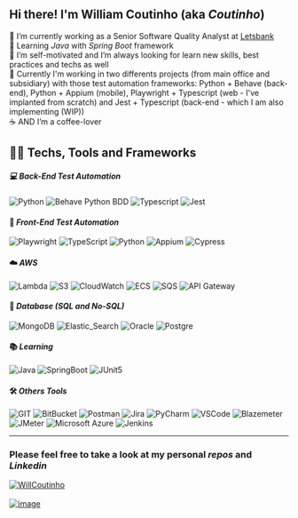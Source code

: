 ## Hi there! I'm William Coutinho (aka _Coutinho_)


💼 I’m currently working as a Senior Software Quality Analyst at [Letsbank](https://www.letsbank.com.br/)  
🌱 Learning *Java* with *Spring Boot* framework  
🔭 I’m self-motivated and I’m always looking for learn new skills, best practices and techs as well  
🏢 Currently I'm working in two differents projects (from main office and subsidiary) with those test automation frameworks: Python + Behave (back-end), Python + Appium (mobile), Playwright + Typescript (web - I've implanted from scratch) and Jest + Typescript (back-end - which I am also implementing (WIP))  
☕️ AND I’m a coffee-lover  

## 👨‍💻 Techs, Tools and Frameworks

##### 💻 *Back-End Test Automation*  
![Python](https://img.shields.io/badge/-Python-3776AB?style=flat-square&logo=Python&logoColor=white)
![Behave Python BDD](https://img.shields.io/badge/-Behave_Python_BDD-%23282C34?style=flat-square&logo=cucumber&logoColor=23D96C)
![Typescript](https://img.shields.io/badge/-TypeScript-007ACC?style=flat-square&logo=typescript&logoColor=white)
![Jest](https://img.shields.io/badge/Jest-C21325?style=flat-square&logo=Jest&logoColor=white)


#### 🎨 *Front-End Test Automation*  
![Playwright](https://img.shields.io/badge/Playwright-2EAD33?style=flat-square&logo=playwright&logoColor=white)
![TypeScript](https://img.shields.io/badge/-TypeScript-007ACC?style=flat-square&logo=typescript&logoColor=white)
![Python](https://img.shields.io/badge/-Python-3776AB?style=flat-square&logo=Python&logoColor=white)
![Appium](https://img.shields.io/badge/-Appium-black?style=flat-square&logo=android&logoColor=3DDC84)
![Cypress](https://img.shields.io/badge/-Cypress-17202C?style=flat-square&logo=cypress&logoColor=3DDC84)


#### ☁️ *AWS*  
![Lambda](https://img.shields.io/badge/Lambda-232F3E?style=flat-square&logo=aws-lambda&logoColor=FF9900)
![S3](https://img.shields.io/badge/S3-232F3E?style=flat-square&logo=amazon-s3&logoColor=569A31)
![CloudWatch](https://img.shields.io/badge/CloudWatch-232F3E?style=flat-square&logo=amazon-cloudwatch&logoColor=FF4F8B)
![ECS](https://img.shields.io/badge/ECS-232F3E?style=flat-square&logo=amazon-ecs&logoColor=FF9900)
![SQS](https://img.shields.io/badge/SQS-232F3E?style=flat-square&logo=amazon-sqs&logoColor=FF9900)
![API Gateway](https://img.shields.io/badge/API_Gateway-232F3E?style=flat-square&logo=amazon-api-gateway&logoColor=FF4F8B)


#### 🎲	*Database (SQL and No-SQL)*  
![MongoDB](https://img.shields.io/badge/MongoDB-4EA94B?style=flat-square&logo=mongodb&logoColor=white)
![Elastic_Search](https://img.shields.io/badge/Elastic_Search-005571?style=flat-square&logo=elasticsearch&logoColor=white)
![Oracle](https://img.shields.io/badge/Oracle-F80000?style=flat-square&logo=Oracle&logoColor=white)
![Postgre](https://img.shields.io/badge/PostgreSQL-316192?style=flat&logo=postgresql&logoColor=white)


#### 📚 *Learning*
![Java](https://img.shields.io/badge/Java-ED8B00?style=flat&logo=openjdk&logoColor=white)
![SpringBoot](https://img.shields.io/badge/SpringBoot-6DB33F?style=flat&logo=springboot&logoColor=white)
![JUnit5](https://img.shields.io/badge/JUnit-25A162?style=flat&logo=junit5&logoColor=white)


#### 🛠️ *Others Tools*
![GIT](https://img.shields.io/badge/GIT-E44C30?style=flat-square&logo=git&logoColor=white)
![BitBucket](https://img.shields.io/badge/Bitbucket-0052CC?style=flat-square&logo=bitbucket&logoColor=white)
![Postman](https://img.shields.io/badge/Postman-FF6C37?style=flat-square&logo=postman&logoColor=white)
![Jira](https://img.shields.io/badge/Jira-0052CC?style=flat-square&logo=jira&logoColor=white)
![PyCharm](https://img.shields.io/badge/PyCharm-000000.svg?&style=flat-square&logo=PyCharm&logoColor=white)
![VSCode](https://img.shields.io/badge/Visual_Studio_Code-0078D4?style=flat-square&logo=visual%20studio%20code&logoColor=white)
![Blazemeter](https://img.shields.io/badge/Blazemeter-CA2133?style=flat-square&logo=blazemeter&logoColor=white)
![JMeter](https://img.shields.io/badge/JMeter-D22128?style=flat&logo=apachejmeter&logoColor=white)
![Microsoft Azure](https://img.shields.io/badge/Azure-0078D4?style=flat-square&logo=microsoft-azure&logoColor=white)
![Jenkins](https://img.shields.io/badge/Jenkins-D24939?style=flat-square&logo=jenkins&logoColor=white)

----
### Please feel free to take a look at my personal _repos_ and _Linkedin_

[![WillCoutinho](https://github-readme-stats.vercel.app/api/top-langs/?username=WillCoutinho&hide=html&layout=compact&theme=tokyonight)](https://github.com/anuraghazra/github-readme-stats)  
<br>
[![image](https://img.shields.io/badge/LinkedIn-0077B5?style=for-the-badge&logo=linkedin&logoColor=white)](https://www.linkedin.com/in/william-coutinho/)
